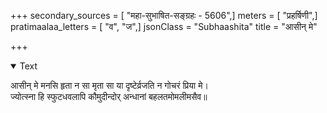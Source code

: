 +++
secondary_sources = [ "महा-सुभाषित-सङ्ग्रहः - 5606",]
meters = [ "प्रहर्षिणी",]
pratimaalaa_letters = [ "व", "ज",]
jsonClass = "Subhaashita"
title = "आसीन् मे"

+++

<details open><summary>Text</summary>

आसीन् मे मनसि हृता न सा मृता सा या दृष्टेर्व्रजति न गोचरं प्रिया मे।  
ज्योत्स्ना हि स्फुटधवलापि कौमुदीन्दोर् अन्धानां बहलतमोमलीमसैव॥
</details>
